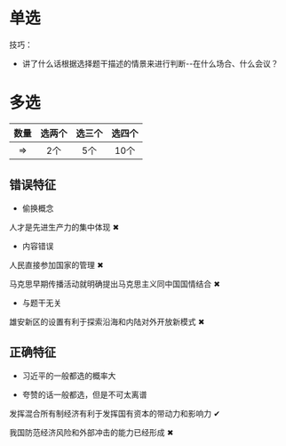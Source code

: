 # 单选

技巧：
+ 讲了什么话根据选择题干描述的情景来进行判断--在什么场合、什么会议？

# 多选

| 数量 | 选两个 | 选三个 | 选四个 |
|:-:|:-:|:-:|:-:|
| ⇒ | 2个 | 5个 | 10个 |

## 错误特征

+ 偷换概念

人才是先进生产力的集中体现 ✖

+ 内容错误

人民直接参加国家的管理 ✖

马克思早期传播活动就明确提出马克思主义同中国国情结合 ✖

+ 与题干无关

雄安新区的设置有利于探索沿海和内陆对外开放新模式 ✖

## 正确特征

+ 习近平的一般都选的概率大

+ 夸赞的话一般都选，但是不可太离谱

发挥混合所有制经济有利于发挥国有资本的带动力和影响力 ✔

我国防范经济风险和外部冲击的能力已经形成 ✖
